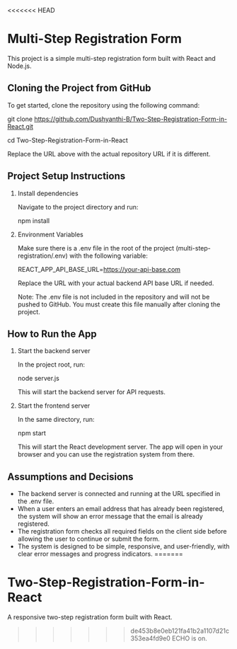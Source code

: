 <<<<<<< HEAD
# Multi-Step Registration Form

This project is a simple multi-step registration form built with React and Node.js.

## Cloning the Project from GitHub

To get started, clone the repository using the following command:

  git clone https://github.com/Dushyanthi-B/Two-Step-Registration-Form-in-React.git

  cd Two-Step-Registration-Form-in-React

Replace the URL above with the actual repository URL if it is different.

## Project Setup Instructions

1. Install dependencies

   Navigate to the project directory and run:

   npm install

2. Environment Variables

   Make sure there is a .env file in the root of the project (multi-step-registration/.env) with the following variable:

   REACT_APP_API_BASE_URL=https://your-api-base.com

   Replace the URL with your actual backend API base URL if needed.

   Note: The .env file is not included in the repository and will not be pushed to GitHub. You must create this file manually after cloning the project.

## How to Run the App

1. Start the backend server

   In the project root, run:

   node server.js

   This will start the backend server for API requests.

2. Start the frontend server

   In the same directory, run:

   npm start

   This will start the React development server. The app will open in your browser and you can use the registration system from there.

## Assumptions and Decisions

- The backend server is connected and running at the URL specified in the .env file.
- When a user enters an email address that has already been registered, the system will show an error message that the email is already registered.
- The registration form checks all required fields on the client side before allowing the user to continue or submit the form.
- The system is designed to be simple, responsive, and user-friendly, with clear error messages and progress indicators.
=======
# Two-Step-Registration-Form-in-React
A responsive two-step registration form built with React.
>>>>>>> de453b8e0eb121fa41b2a1107d21c353ea4fd9e0
ECHO is on.

